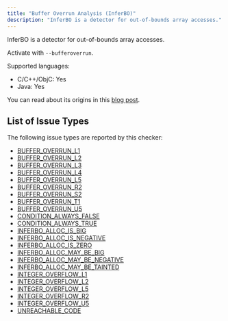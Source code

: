 ```yaml
---
title: "Buffer Overrun Analysis (InferBO)"
description: "InferBO is a detector for out-of-bounds array accesses."
---
```


InferBO is a detector for out-of-bounds array accesses.

Activate with `--bufferoverrun`.

Supported languages:
- C/C++/ObjC: Yes
- Java: Yes

You can read about its origins in this [blog post](https://research.fb.com/inferbo-infer-based-buffer-overrun-analyzer/).

## List of Issue Types

The following issue types are reported by this checker:
- [BUFFER_OVERRUN_L1](/docs/next/all-issue-types#buffer_overrun_l1)
- [BUFFER_OVERRUN_L2](/docs/next/all-issue-types#buffer_overrun_l2)
- [BUFFER_OVERRUN_L3](/docs/next/all-issue-types#buffer_overrun_l3)
- [BUFFER_OVERRUN_L4](/docs/next/all-issue-types#buffer_overrun_l4)
- [BUFFER_OVERRUN_L5](/docs/next/all-issue-types#buffer_overrun_l5)
- [BUFFER_OVERRUN_R2](/docs/next/all-issue-types#buffer_overrun_r2)
- [BUFFER_OVERRUN_S2](/docs/next/all-issue-types#buffer_overrun_s2)
- [BUFFER_OVERRUN_T1](/docs/next/all-issue-types#buffer_overrun_t1)
- [BUFFER_OVERRUN_U5](/docs/next/all-issue-types#buffer_overrun_u5)
- [CONDITION_ALWAYS_FALSE](/docs/next/all-issue-types#condition_always_false)
- [CONDITION_ALWAYS_TRUE](/docs/next/all-issue-types#condition_always_true)
- [INFERBO_ALLOC_IS_BIG](/docs/next/all-issue-types#inferbo_alloc_is_big)
- [INFERBO_ALLOC_IS_NEGATIVE](/docs/next/all-issue-types#inferbo_alloc_is_negative)
- [INFERBO_ALLOC_IS_ZERO](/docs/next/all-issue-types#inferbo_alloc_is_zero)
- [INFERBO_ALLOC_MAY_BE_BIG](/docs/next/all-issue-types#inferbo_alloc_may_be_big)
- [INFERBO_ALLOC_MAY_BE_NEGATIVE](/docs/next/all-issue-types#inferbo_alloc_may_be_negative)
- [INFERBO_ALLOC_MAY_BE_TAINTED](/docs/next/all-issue-types#inferbo_alloc_may_be_tainted)
- [INTEGER_OVERFLOW_L1](/docs/next/all-issue-types#integer_overflow_l1)
- [INTEGER_OVERFLOW_L2](/docs/next/all-issue-types#integer_overflow_l2)
- [INTEGER_OVERFLOW_L5](/docs/next/all-issue-types#integer_overflow_l5)
- [INTEGER_OVERFLOW_R2](/docs/next/all-issue-types#integer_overflow_r2)
- [INTEGER_OVERFLOW_U5](/docs/next/all-issue-types#integer_overflow_u5)
- [UNREACHABLE_CODE](/docs/next/all-issue-types#unreachable_code)
